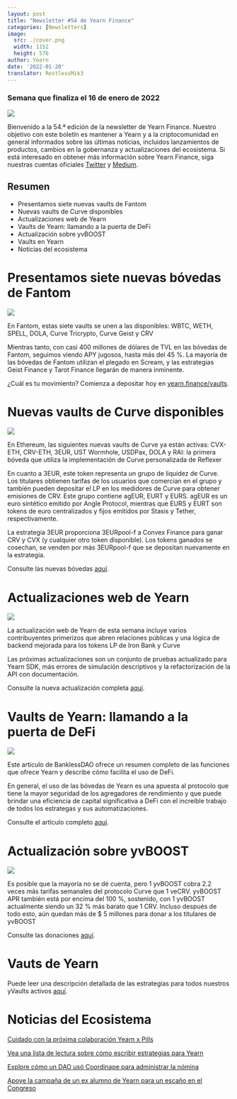 ```yaml
---
layout: post
title: "Newsletter #54 de Yearn Finance"
categories: [Newsletters]
image:
  src: ./cover.png
  width: 1152
  height: 576
author: Yearn
date: '2022-01-20'
translator: RestlessMik3
---
```


### Semana que finaliza el 16 de enero de 2022

![](./image1.jpg?w=1100&h=554)

Bienvenido a la 54.ª edición de la newsletter de Yearn Finance. Nuestro objetivo con este boletín es mantener a Yearn y a la criptocomunidad en general informados sobre las últimas noticias, incluidos lanzamientos de productos, cambios en la gobernanza y actualizaciones del ecosistema. Si está interesado en obtener más información sobre Yearn Finance, siga nuestras cuentas oficiales [Twitter](https://twitter.com/iearnfinance) y [Medium](https://medium.com/iearn).

## Resumen

- Presentamos siete nuevas vaults de Fantom
- Nuevas vaults de Curve disponibles
- Actualizaciones web de Yearn
- Vaults de Yearn: llamando a la puerta de DeFi
- Actualización sobre yvBOOST
- Vaults en Yearn
- Noticias del ecosistema

# Presentamos siete nuevas bóvedas de Fantom

![](./image2.jpg?w=550&h=733.5)

En Fantom, estas siete vaults se unen a las disponibles: WBTC, WETH, SPELL, DOLA, Curve Tricrypto, Curve Geist y CRV

Mientras tanto, con casi 400 millones de dólares de TVL en las bóvedas de Fantom, seguimos viendo APY jugosos, hasta más del 45 %. La mayoría de las bóvedas de Fantom utilizan el plegado en Scream, y las estrategias Geist Finance y Tarot Finance llegarán de manera inminente.

¿Cuál es tu movimiento? Comienza a depositar hoy en [yearn.finance/vaults](https://yearn.finance/vaults).

# Nuevas vaults de Curve disponibles

![](./image3.jpg?w=644&h=464)

En Ethereum, las siguientes nuevas vaults de Curve ya están activas: CVX-ETH, CRV-ETH, 3EUR, UST Wormhole, USDPax, DOLA y RAI: la primera bóveda que utiliza la implementación de Curve personalizada de Reflexer

En cuanto a 3EUR, este token representa un grupo de liquidez de Curve. Los titulares obtienen tarifas de los usuarios que comercian en el grupo y también pueden depositar el LP en los medidores de Curve para obtener emisiones de CRV. Este grupo contiene agEUR, EURT y EURS. agEUR es un euro sintético emitido por Angle Protocol, mientras que EURS y EURT son tokens de euro centralizados y fijos emitidos por Stasis y Tether, respectivamente.

La estrategia 3EUR proporciona 3EURpool-f a Convex Finance para ganar CRV y CVX (y cualquier otro token disponible). Los tokens ganados se cosechan, se venden por más 3EURpool-f que se depositan nuevamente en la estrategia.

Consulte las nuevas bóvedas [aquí](https://yearn.finance/#/vaults).

# Actualizaciones web de Yearn

![](./image4.jpg?w=450&h=367)

La actualización web de Yearn de esta semana incluye varios contribuyentes primerizos que abren relaciones públicas y una lógica de backend mejorada para los tokens LP de Iron Bank y Curve

Las próximas actualizaciones son un conjunto de pruebas actualizado para Yearn SDK, más errores de simulación descriptivos y la refactorización de la API con documentación.

Consulte la nueva actualización completa [aquí](https://yearnweb.substack.com/p/yearn-web-engineering-update).

# Vaults de Yearn: llamando a la puerta de DeFi

![](./image5.jpg?w=957&h=538)

Este artículo de BanklessDAO ofrece un resumen completo de las funciones que ofrece Yearn y describe cómo facilita el uso de DeFi.

En general, el uso de las bóvedas de Yearn es una apuesta al protocolo que tiene la mayor seguridad de los agregadores de rendimiento y que puede brindar una eficiencia de capital significativa a DeFi con el increíble trabajo de todos los estrategas y sus automatizaciones.

Consulte el artículo completo [aquí](https://medium.com/bankless-dao/yearn-finance-vaults-knockin-on-defi-s-door-f5e9f56f669a).

# Actualización sobre yvBOOST

![](./image6.jpg?w=1100&h=569)

Es posible que la mayoría no se dé cuenta, pero 1 yvBOOST cobra 2.2 veces más tarifas semanales del protocolo Curve que 1 veCRV. yvBOOST APR también está por encima del 100 %, sostenido, con 1 yvBOOST actualmente siendo un 32 % más barato que 1 CRV. Incluso después de todo esto, aún quedan más de $ 5 millones para donar a los titulares de yvBOOST

Consulte las donaciones [aquí](https://etherscan.io/address/0xdf270b48829e0f05211f3a33e5dc0a84f7247fbe).

# Vauts de Yearn

Puede leer una descripción detallada de las estrategias para todos nuestros yVaults activos [aquí](https://medium.com/yearn-state-of-the-vaults/the-vaults-at-yearn-9237905ffed3).

# Noticias del Ecosistema 

[Cuidado con la próxima colaboración Yearn x Pills](https://twitter.com/bantg/status/1482764820265029633)

[Vea una lista de lectura sobre cómo escribir estrategias para Yearn](https://twitter.com/sjkelleyjr/status/1481664381054177281)

[Explore cómo un DAO usó Coordinape para administrar la nómina](https://twitter.com/jkey_eth/status/1479642151730356226)

[Apoye la campaña de un ex alumno de Yearn para un escaño en el Congreso](https://twitter.com/mattdwest/status/1481083902580166656)
